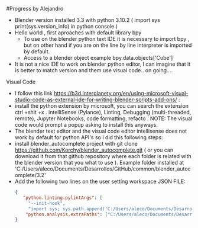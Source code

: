 #Progress by Alejandro

* Blender version installed 3.3 with python 3.10.2 ( import sys print(sys.version_info) in python console )
* Hello world , first aproaches with default library bpy 
  * To use on the blender python text IDE it is necessary to import bpy , but on other hand if you are on the line by line interpreter is imported by default.
  * Access to a blender object example bpy.data.objects['Cube']
* It is not a nice IDE to work on blender python editor, I can imagine that it is better to match version and them use visual code.. on going....

Visual Code
* I follow this link https://b3d.interplanety.org/en/using-microsoft-visual-studio-code-as-external-ide-for-writing-blender-scripts-add-ons/ :
 * install the python extension by microsoft, you can search the extension ctrl +shit +x . intelliSense (Pylance), Linting, Debugging (multi-threaded, remote), Jupyter Notebooks, code formatting, refacto . NOTE: The visual code would prompt a popup asking to install this anyways. 
 * The blender text editor and the visual code editor intellisense does not work by default for python API's so I did this following steps:
  * install blender_autocomplete project with git clone https://github.com/Korchy/blender_autocomplete.git  ( or you can download it from that github repository where each folder is related with the blender version that you what to use ). Example folder installed at 'C:/Users/aleco/Documents/Desarrollos/GitHub/common/blender_autocomplete/3.2'
  * Add the following two lines on the user setting workspace JSON FILE:
    ```json 
    {
       "python.linting.pylintArgs": [
         "--init-hook",
         "import sys; sys.path.append('C:/Users/aleco/Documents/Desarrollos/GitHub/common/blender_autocomplete/3.2')"], 
        "python.analysis.extraPaths": ["C:/Users/aleco/Documents/Desarrollos/GitHub/common/blender_autocomplete/3.2"]
    } 
    ```

